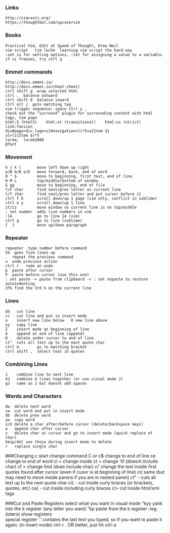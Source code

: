### Links
    http://vimcasts.org/
    https://thoughtbot.com/upcase/vim

### Books
    Practical Vim, Edit at Speed of Thought, Drew Neil
    vim script   tim loche  learning vim script the hard way
    :set is for setting options, :let for assigning a value to a variable.
    if vi freezes, try ctrl q

### Emmet commands
    http://docs.emmet.io/
    http://docs.emmet.io/cheat-sheet/
    ctrl shift g  wrap selected html
    ctrl ,  balance outward
    ctrl shift 0  balance inward
    ctrl alt j  goto matching tag
    vim trigger sequence: space ctrl y , 
    check out the “surround” plugin for surrounding content with html tags, tim pope
    html:5 (html5)    html:xt (transitional)    html:xs (strict)
    link:favicon
    div#page>div.logo+ul#navigation>li*5>a{Item $}   
    ul>li{Item $}*5
    lorem,  lorem1000
    @font

### Movement
    h j k l       move left down up right 
    w/W b/B e/E   move forward, back, end of word 
    0 ^ $         move to beginning, first text, end of line  
    H M L         top/middle/bottom of window   
    G gg          move to beginning, end of file  
    f/F char      find next/prev letter on current line  
    t/T char      find next/prev letter and put cursor before it  
    ctrl f b      scroll down/up 1 page (vim only, conflict in sublime)
    ctrl e y      scroll down/up 1 line
    zt/zz         move window so current line is on top/middle  
    : set number  adds line numbers in vim  
    :14           go to line 14 (vim)
    ctrl g        go to line (sublime)
    {  }          move up/down paragraph

### Repeater
    repeater  type number before command  
    5k  goes five lines up  
    .  repeat the previous command
    u  undo previous action  
    ctrl r   redo an undo
    p  paste after cursor   
    P  paste before cursor (use this one)  
    : set paste -> paste from clipboard -> : set nopaste to restore autoindenting
    3fk find the 3rd k on the current line

### Lines
    dd   cut line  
    cc   cut line and put in insert mode  
    o    insert new line below   O new line above
    yy   copy line  
    I    insert mode at beginning of line
    A    append at end of line (append)
    D    delete under cursor to end of line  
    ct"  cuts all text up to the next quote char   
    ctrl m        go to matching bracket
    ctrl shift ,  select text in quotes

### Combining Lines
    J    combine line to next line
    4J   combine 4 lines together (or use visual mode J)
    gJ   same as J but doesnt add spaces

### Words and Characters
    dw  delete next word  
    cw  cut word and put in insert mode
    db  delete prev word  
    yw  copy word  
    x/X delete a char after/before cursor (delete/backspace keys)  
    a   append char after cursor
    s   delete char at cursor and go to insert mode (quick replace of char)  
    bksp/del use these during insert mode to delete
    r   replace single char

###Changing
    c         start change command
    C or c$   change to end of line
    ce        change to end of word
    ci = change inside       ct = change ‘til (doesnt include char)   cf = change find (does include char)
    ci’ change the text inside first quotes found after cursor (even if cusor is at beginning of line)
    ci( same (but may need to move inside parens if you are in nested paren)
    ct" - cuts all text up to the next quote char 
    ci{ - cut inside curly braces (or brackets, quotes, etc)
    ca{ - cut inside including curly braces
    ci>   cut inside html/xml tags 

###Cut and Paste Registers
    select what you want in visual mode
    “kyy           yank into the k register (any letter you want)
    “kp            paste from the k register
    :reg (isters)  show registers  
    special register ‘.’ contains the last text you typed, so if you want to paste it again:
    (in insert mode) ctrl-r .   OR better, just hit ctrl-a



